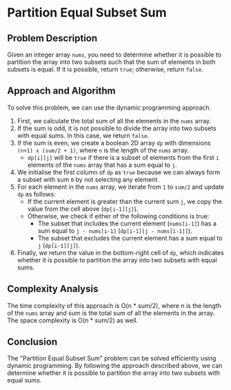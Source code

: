 # Partition Equal Subset Sum

## Problem Description

Given an integer array `nums`, you need to determine whether it is possible to partition the array into two subsets such that the sum of elements in both subsets is equal. If it is possible, return `true`; otherwise, return `false`.

## Approach and Algorithm

To solve this problem, we can use the dynamic programming approach.

1. First, we calculate the total sum of all the elements in the `nums` array.
2. If the sum is odd, it is not possible to divide the array into two subsets with equal sums. In this case, we return `false`.
3. If the sum is even, we create a boolean 2D array `dp` with dimensions `(n+1) x (sum/2 + 1)`, where `n` is the length of the `nums` array.
   - `dp[i][j]` will be `true` if there is a subset of elements from the first `i` elements of the `nums` array that has a sum equal to `j`.
4. We initialise the first column of `dp` as `true` because we can always form a subset with sum `0` by not selecting any element.
5. For each element in the `nums` array, we iterate from `1` to `sum/2` and update `dp` as follows:
   - If the current element is greater than the current sum `j`, we copy the value from the cell above (`dp[i-1][j]`).
   - Otherwise, we check if either of the following conditions is true:
     - The subset that includes the current element (`nums[i-1]`) has a sum equal to `j - nums[i-1]` (`dp[i-1][j - nums[i-1]]`).
     - The subset that excludes the current element has a sum equal to `j` (`dp[i-1][j]`).
6. Finally, we return the value in the bottom-right cell of `dp`, which indicates whether it is possible to partition the array into two subsets with equal sums.

## Complexity Analysis

The time complexity of this approach is O(n * sum/2), where n is the length of the `nums` array and sum is the total sum of all the elements in the array. The space complexity is O(n * sum/2) as well.

## Conclusion

The "Partition Equal Subset Sum" problem can be solved efficiently using dynamic programming. By following the approach described above, we can determine whether it is possible to partition the array into two subsets with equal sums.
